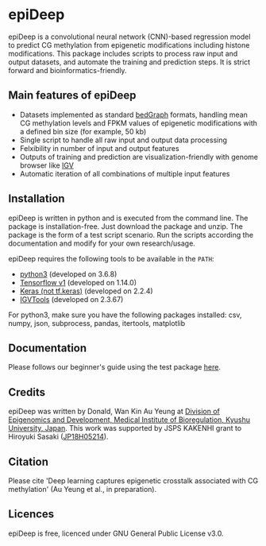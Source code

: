 # epiDeep

epiDeep is a convolutional neural network (CNN)-based regression model to predict CG methylation from epigenetic modifications including histone modifications. This package includes scripts to process raw input and output datasets, and automate the training and prediction steps. It is strict forward and bioinformatics-friendly. 

## Main features of epiDeep

* Datasets implemented as standard [bedGraph](https://genome.ucsc.edu/goldenPath/help/bedgraph.html) formats, handling mean CG methylation levels and FPKM values of epigenetic modifications with a defined bin size (for example, 50 kb)
* Single script to handle all raw input and output data processing
* Felxibility in number of input and output features
* Outputs of training and prediction are visualization-friendly with genome browser like [IGV](http://software.broadinstitute.org/software/igv/)
* Automatic iteration of all combinations of multiple input features

## Installation

epiDeep is written in python and is executed from the command line. The package is installation-free. Just download the package and unzip. The package is the form of a test script scenario. Run the scripts according the documentation and modify for your own research/usage.

epiDeep requires the following tools to be available in the `PATH`:
* [python3](https://www.python.org/downloads/release/python-368/) (developed on 3.6.8)
* [Tensorflow v1](https://www.tensorflow.org) (developed on 1.14.0)
* [Keras (not tf.keras)](https://keras.io) (developed on 2.2.4)
* [IGVTools](http://software.broadinstitute.org/software/igv/igvtools_commandline) (developed on 2.3.67)

For python3, make sure you have the following packages installed: csv, numpy, json, subprocess, pandas, itertools, matplotlib

## Documentation

Please follows our beginner's guide using the test package [here](https://github.com/donalday/epiDeep/blob/master/Documentation).

## Credits

epiDeep was written by Donald, Wan Kin Au Yeung at [Division of Epigenomics and Development, Medical Institute of Bioregulation, Kyushu University, Japan](http://www.bioreg.kyushu-u.ac.jp/labo/epigenome/index_e.html). This work was supported by JSPS KAKENHI grant to Hiroyuki Sasaki ([JP18H05214](https://kaken.nii.ac.jp/en/grant/KAKENHI-PROJECT-18H05214/)).

## Citation

Please cite 'Deep learning captures epigenetic crosstalk associated with CG methylation' (Au Yeung et al., in preparation).

## Licences

epiDeep is free, licenced under GNU General Public License v3.0.
